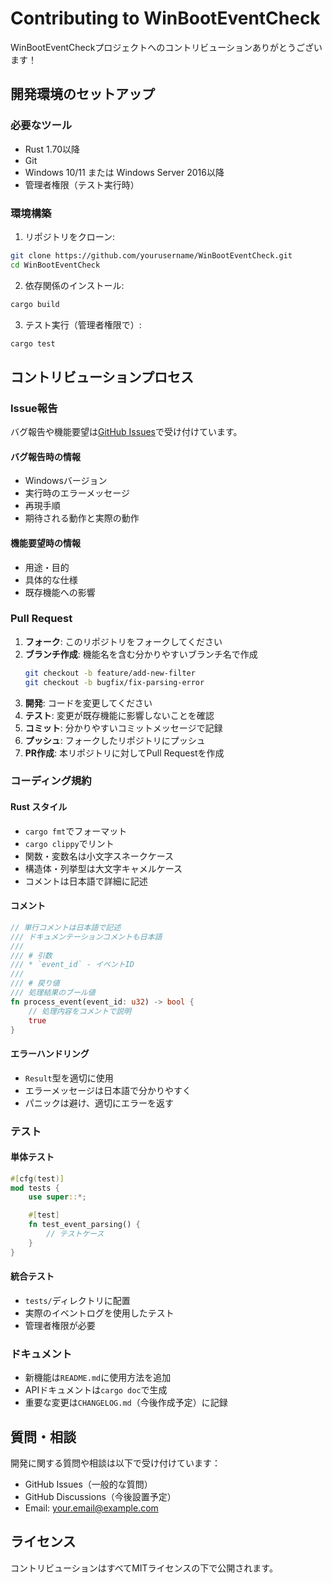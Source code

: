 # Contributing to WinBootEventCheck

WinBootEventCheckプロジェクトへのコントリビューションありがとうございます！

## 開発環境のセットアップ

### 必要なツール

- Rust 1.70以降
- Git
- Windows 10/11 または Windows Server 2016以降
- 管理者権限（テスト実行時）

### 環境構築

1. リポジトリをクローン:
```bash
git clone https://github.com/yourusername/WinBootEventCheck.git
cd WinBootEventCheck
```

2. 依存関係のインストール:
```bash
cargo build
```

3. テスト実行（管理者権限で）:
```bash
cargo test
```

## コントリビューションプロセス

### Issue報告

バグ報告や機能要望は[GitHub Issues](https://github.com/yourusername/WinBootEventCheck/issues)で受け付けています。

#### バグ報告時の情報

- Windowsバージョン
- 実行時のエラーメッセージ
- 再現手順
- 期待される動作と実際の動作

#### 機能要望時の情報

- 用途・目的
- 具体的な仕様
- 既存機能への影響

### Pull Request

1. **フォーク**: このリポジトリをフォークしてください
2. **ブランチ作成**: 機能名を含む分かりやすいブランチ名で作成
   ```bash
   git checkout -b feature/add-new-filter
   git checkout -b bugfix/fix-parsing-error
   ```
3. **開発**: コードを変更してください
4. **テスト**: 変更が既存機能に影響しないことを確認
5. **コミット**: 分かりやすいコミットメッセージで記録
6. **プッシュ**: フォークしたリポジトリにプッシュ
7. **PR作成**: 本リポジトリに対してPull Requestを作成

### コーディング規約

#### Rust スタイル

- `cargo fmt`でフォーマット
- `cargo clippy`でリント
- 関数・変数名は小文字スネークケース
- 構造体・列挙型は大文字キャメルケース
- コメントは日本語で詳細に記述

#### コメント

```rust
// 単行コメントは日本語で記述
/// ドキュメンテーションコメントも日本語
/// 
/// # 引数
/// * `event_id` - イベントID
/// 
/// # 戻り値
/// 処理結果のブール値
fn process_event(event_id: u32) -> bool {
    // 処理内容をコメントで説明
    true
}
```

#### エラーハンドリング

- `Result`型を適切に使用
- エラーメッセージは日本語で分かりやすく
- パニックは避け、適切にエラーを返す

### テスト

#### 単体テスト

```rust
#[cfg(test)]
mod tests {
    use super::*;

    #[test]
    fn test_event_parsing() {
        // テストケース
    }
}
```

#### 統合テスト

- `tests/`ディレクトリに配置
- 実際のイベントログを使用したテスト
- 管理者権限が必要

### ドキュメント

- 新機能は`README.md`に使用方法を追加
- APIドキュメントは`cargo doc`で生成
- 重要な変更は`CHANGELOG.md`（今後作成予定）に記録

## 質問・相談

開発に関する質問や相談は以下で受け付けています：

- GitHub Issues（一般的な質問）
- GitHub Discussions（今後設置予定）
- Email: your.email@example.com

## ライセンス

コントリビューションはすべてMITライセンスの下で公開されます。
